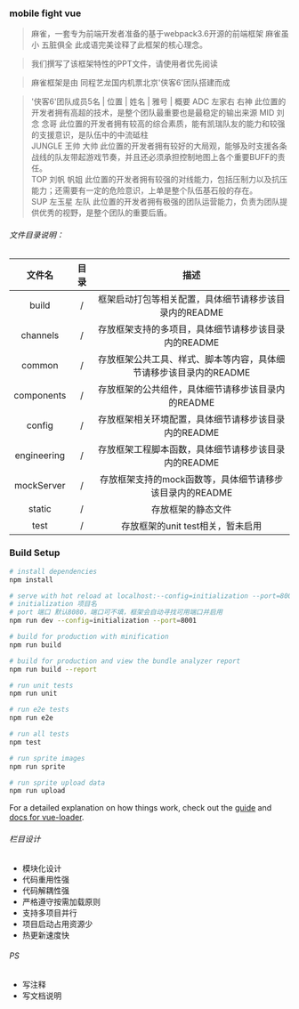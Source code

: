### mobile fight vue

> 麻雀，一套专为前端开发者准备的基于webpack3.6开源的前端框架
> 麻雀虽小 五脏俱全 此成语完美诠释了此框架的核心理念。

> 我们撰写了该框架特性的PPT文件，请使用者优先阅读

> 麻雀框架是由 同程艺龙国内机票北京'侠客6'团队搭建而成

> '侠客6'团队成员5名
> |  位置  |  姓名  |  雅号  |  概要
>    ADC     左家右    右神    此位置的开发者拥有高超的技术，是整个团队最重要也是最稳定的输出来源
>    MID     刘念      念哥    此位置的开发者拥有较高的综合素质，能有凯瑞队友的能力和较强的支援意识，是队伍中的中流砥柱   
>   JUNGLE   王帅      大帅    此位置的开发者拥有较好的大局观，能够及时支援各条战线的队友带起游戏节奏，并且还必须承担控制地图上各个重要BUFF的责任。     
>    TOP     刘帆      帆姐    此位置的开发者拥有较强的对线能力，包括压制力以及抗压能力；还需要有一定的危险意识，上单是整个队伍基石般的存在。      
>    SUP     左玉星    左队    此位置的开发者拥有极强的团队运营能力，负责为团队提供优秀的视野，是整个团队的重要后盾。 

###### 文件目录说明：

| 文件名 | 目录 | 描述 |
|:------:|:----------:|:------------:|
| build         | / | 框架启动打包等相关配置，具体细节请移步该目录内的README |
| channels      | / | 存放框架支持的多项目，具体细节请移步该目录内的README |
| common        | / | 存放框架公共工具、样式、脚本等内容，具体细节请移步该目录内的README |
| components    | / | 存放框架的公共组件，具体细节请移步该目录内的README |
| config        | / | 存放框架相关环境配置，具体细节请移步该目录内的README |
| engineering   | / | 存放框架工程脚本函数，具体细节请移步该目录内的README |
| mockServer        | / | 存放框架支持的mock函数等，具体细节请移步该目录内的README |
| static        | / | 存放框架的静态文件|
| test          | / | 存放框架的unit test相关，暂未启用 |

### Build Setup

``` bash
# install dependencies
npm install

# serve with hot reload at localhost:--config=initialization --port=8001
# initialization 项目名
# port 端口 默认8080，端口可不填，框架会自动寻找可用端口并启用
npm run dev --config=initialization --port=8001

# build for production with minification
npm run build

# build for production and view the bundle analyzer report
npm run build --report

# run unit tests
npm run unit

# run e2e tests
npm run e2e

# run all tests
npm test

# run sprite images
npm run sprite

# run sprite upload data
npm run upload
```

For a detailed explanation on how things work, check out the [guide](http://vuejs-templates.github.io/webpack/) and [docs for vue-loader](http://vuejs.github.io/vue-loader).

###### 栏目设计

+ 模块化设计
+ 代码重用性强
+ 代码解耦性强
+ 严格遵守按需加载原则
+ 支持多项目并行
+ 项目启动占用资源少
+ 热更新速度快


###### PS

+ 写注释
+ 写文档说明

